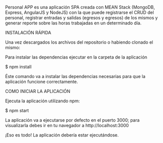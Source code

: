 
Personal APP es una aplicación SPA creada con MEAN Stack (MongoDB, Express, AngularJS y NodeJS) con la que puede registrarse el CRUD del personal, registrar entradas y salidas (egresos y egresos) de los mismos y generar reporte sobre las horas trabajadas en un determinado día.





INSTALACIÓN RÁPIDA

Una vez descargados los archivos del repositorio o habiendo clonado el mismo:

  Para instalar las dependencias ejecutar en la carpeta de la aplicación

  $ npm install

  Éste comando va a instalar las dependencias necesarias para que la aplicación funcione correctamente.




COMO INICIAR LA APLICACIÓN

Ejecuta la aplicación utilizando npm:

$ npm start

La aplicación va a ejecutarse por defecto en el puerto 3000; para visualizarla debes ir en tu navegador a http://localhost:3000

¡Eso es todo! La aplicación debería estar ejecutándose.   
